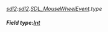 _[sdl2](../../modules/sdl2/sdl2-module.md):[sdl2](../../modules/sdl2/sdl2-module.md).[SDL\_MouseWheelEvent](../../modules/sdl2/sdl2-sdl_mousewheelevent.md).type_
##### Field type:[Int](../../modules/wonkey/wonkey-types-int.md)
